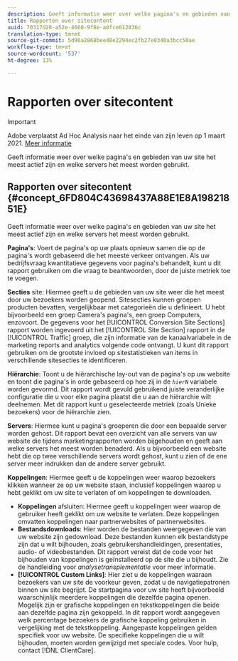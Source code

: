```yaml
---
description: Geeft informatie weer over welke pagina's en gebieden van uw site het meest actief zijn en welke servers het meest worden gebruikt.
title: Rapporten over sitecontent
uuid: 70317d28-a52e-4660-9f8e-a8fce012836c
translation-type: tm+mt
source-git-commit: 5d96a2868bee48e2294ec2fb27e0340a3bcc50ae
workflow-type: tm+mt
source-wordcount: '537'
ht-degree: 13%

---
```



# Rapporten over sitecontent

>[!IMPORTANT]
>
>Adobe verplaatst Ad Hoc Analysis naar het einde van zijn leven op 1 maart 2021. [Meer informatie](https://adobe.ly/discoverworkspace)

Geeft informatie weer over welke pagina&#39;s en gebieden van uw site het meest actief zijn en welke servers het meest worden gebruikt.

## Rapporten over sitecontent {#concept_6FD804C43698437A88E1E8A19821851E}

Geeft informatie weer over welke pagina&#39;s en gebieden van uw site het meest actief zijn en welke servers het meest worden gebruikt.

**Pagina&#39;s**: Voert de pagina&#39;s op uw plaats opnieuw samen die op de pagina&#39;s wordt gebaseerd die het meeste verkeer ontvangen. Als uw bedrijfsvraag kwantitatieve gegevens voor pagina&#39;s behandelt, kunt u dit rapport gebruiken om die vraag te beantwoorden, door de juiste metriek toe te voegen.

**Secties** site: Hiermee geeft u de gebieden van uw site weer die het meest door uw bezoekers worden geopend. Sitesecties kunnen groepen producten bevatten, vergelijkbaar met categorieën die u definieert. U hebt bijvoorbeeld een groep Camera&#39;s pagina&#39;s, een groep Computers, enzovoort. De gegevens voor het [!UICONTROL Conversion Site Sections] rapport worden ingevoerd uit het [!UICONTROL Site Section] rapport in de [!UICONTROL Traffic] groep, die zijn informatie van de kanaalvariabele in de marketing reports and analytics volgende code ontvangt. U kunt dit rapport gebruiken om de grootste invloed op sitestatistieken van items in verschillende sitesecties te identificeren.

**Hiërarchie**: Toont u de hiërarchische lay-out van de pagina&#39;s op uw website en toont die pagina&#39;s in orde gebaseerd op hoe zij in de *`hierN`* variabele worden gevormd. Dit rapport wordt gevuld gebruikend juiste veranderlijke configuratie die u voor elke pagina plaatst die u aan de hiërarchie wilt deelnemen. Met dit rapport kunt u geselecteerde metriek (zoals Unieke bezoekers) voor de hiërarchie zien.

**Servers**: Hiermee kunt u pagina&#39;s groeperen die door een bepaalde server worden gehost. Dit rapport bevat een overzicht van alle servers van uw website die tijdens marketingrapporten worden bijgehouden en geeft aan welke servers het meest worden benaderd. Als u bijvoorbeeld een website hebt die op twee verschillende servers wordt gehost, kunt u zien of de ene server meer indrukken dan de andere server gebruikt.

**Koppelingen**: Hiermee geeft u de koppelingen weer waarop bezoekers klikken wanneer ze op uw website staan, inclusief koppelingen waarop u hebt geklikt om uw site te verlaten of om koppelingen te downloaden.

* **Koppelingen** afsluiten: Hiermee geeft u koppelingen weer waarop de gebruiker heeft geklikt om uw website te verlaten. Deze koppelingen omvatten koppelingen naar partnerwebsites of partnerwebsites.
* **Bestandsdownloads**: Hier worden de bestanden weergegeven die van uw website zijn gedownload. Deze bestanden kunnen elk bestandstype zijn dat u wilt bijhouden, zoals gebruikershandleidingen, presentaties, audio- of videobestanden. Dit rapport vereist dat de code voor het bijhouden van koppelingen is geïnstalleerd op de site die u bijhoudt. Zie de handleiding voor *analysetransplementatie* voor meer informatie.
* **[!UICONTROL Custom Links]**: Hier ziet u de koppelingen waaraan bezoekers van uw site de voorkeur geven, zodat u de navigatiepatronen binnen uw site begrijpt. De startpagina voor uw site heeft bijvoorbeeld waarschijnlijk meerdere koppelingen die dezelfde pagina openen. Mogelijk zijn er grafische koppelingen en tekstkoppelingen die beide aan dezelfde pagina zijn gekoppeld. In dit rapport wordt aangegeven welk percentage bezoekers de grafische koppeling gebruiken in vergelijking met de tekstkoppeling. Aangepaste koppelingen gelden specifiek voor uw website. De specifieke koppelingen die u wilt bijhouden, moeten worden gewijzigd met speciale codes. Voor hulp, contact [!DNL ClientCare].

